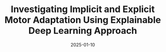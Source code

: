 ---
title: "Investigating Implicit and Explicit Motor Adaptation Using Explainable Deep Learning Approach"
collection: publications
category: conferences
permalink: /publication/2025-01-10
excerpt: ''
date: 2025-01-10
venue: 'Taiwan Society of Cognitive Neuroscience Annual Meeting 2025'
paperurl: 'https://drive.google.com/file/d/1CWUpuM9YRaO0eLdUGlJYUYY2jxPFlKBr/view?usp=sharing'
citation: 'Liang Lee, Yi-Zhen Hsu, Shang-Hua N. Lin, Ching-Po Lin, Li-Hung Chang. (2025). &quot;Investigating Implicit and Explicit Motor Adaptation Using Explainable Deep Learning Approach.&quot; <i>Taiwan Society of Cognitive Neuroscience Annual Meeting</i>.'
---